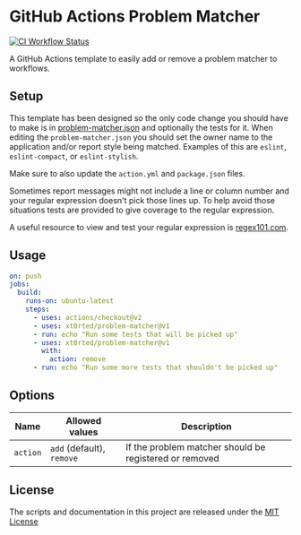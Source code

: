# GitHub Actions Problem Matcher

[![CI Workflow Status](https://github.com/xt0rted/problem-matcher/workflows/CI/badge.svg)](https://github.com/xt0rted/problem-matcher/actions?query=workflow%3ACI)

A GitHub Actions template to easily add or remove a problem matcher to workflows.

## Setup

This template has been designed so the only code change you should have to make is in [problem-matcher.json](.github/problem-matcher.json) and optionally the tests for it.
When editing the `problem-matcher.json` you should set the owner name to the application and/or report style being matched.
Examples of this are `eslint`, `eslint-compact`, or `eslint-stylish`.

Make sure to also update the `action.yml` and `package.json` files.

Sometimes report messages might not include a line or column number and your regular expression doesn't pick those lines up.
To help avoid those situations tests are provided to give coverage to the regular expression.

A useful resource to view and test your regular expression is [regex101.com](https://regex101.com/).

## Usage

```yml
on: push
jobs:
  build:
    runs-on: ubuntu-latest
    steps:
      - uses: actions/checkout@v2
      - uses: xt0rted/problem-matcher@v1
      - run: echo "Run some tests that will be picked up"
      - uses: xt0rted/problem-matcher@v1
        with:
          action: remove
      - run: echo "Run some more tests that shouldn't be picked up"
```

## Options

Name | Allowed values | Description
-- | -- | --
`action` | `add` (default), `remove` | If the problem matcher should be registered or removed

## License

The scripts and documentation in this project are released under the [MIT License](LICENSE)
